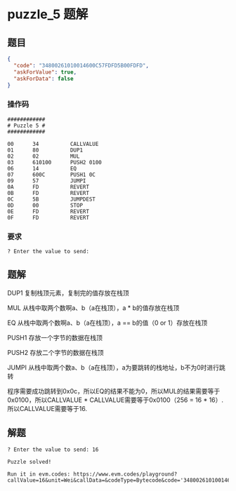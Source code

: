 # puzzle_5 题解

## 题目

```json
{
  "code": "34800261010014600C57FDFD5B00FDFD",
  "askForValue": true,
  "askForData": false
}
```

### 操作码

```
############
# Puzzle 5 #
############

00      34          CALLVALUE
01      80          DUP1
02      02          MUL
03      610100      PUSH2 0100
06      14          EQ
07      600C        PUSH1 0C
09      57          JUMPI
0A      FD          REVERT
0B      FD          REVERT
0C      5B          JUMPDEST
0D      00          STOP
0E      FD          REVERT
0F      FD          REVERT
```

### 要求

```
? Enter the value to send:
```

## 题解

DUP1 复制栈顶元素，复制完的值存放在栈顶

MUL 从栈中取两个数啊a、b（a在栈顶），a * b的值存放在栈顶

EQ 从栈中取两个数啊a、b（a在栈顶），a == b的值（0 or 1）存放在栈顶

PUSH1 存放一个字节的数据在栈顶

PUSH2 存放二个字节的数据在栈顶

JUMPI 从栈中取两个数a、b（a在栈顶），a为要跳转的栈地址，b不为0时进行跳转



程序需要成功跳转到0x0c，所以EQ的结果不能为0，所以MUL的结果需要等于0x0100，所以CALLVALUE * CALLVALUE需要等于0x0100（256 = 16 * 16）.所以CALLVALUE需要等于16.

## 解题

```
? Enter the value to send: 16

Puzzle solved!

Run it in evm.codes: https://www.evm.codes/playground?callValue=16&unit=Wei&callData=&codeType=Bytecode&code='34800261010014600C57FDFD5B00FDFD'_
```

